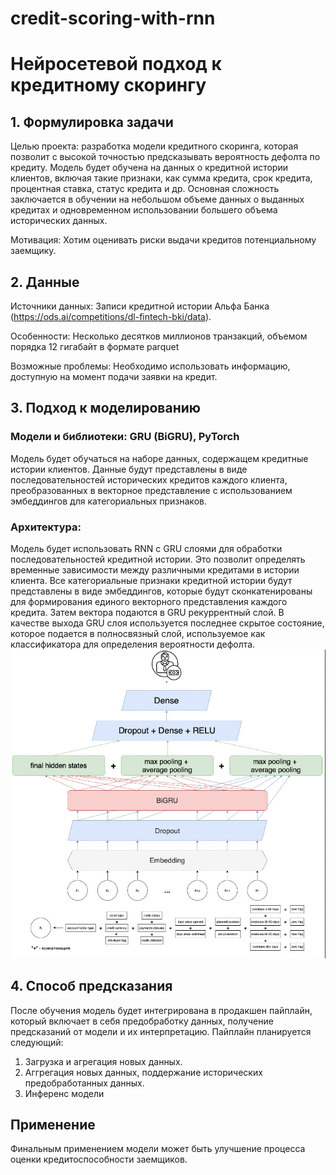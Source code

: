 # credit-scoring-with-rnn
# Нейросетевой подход к кредитному скорингу

## 1. Формулировка задачи

Целью проекта: разработка модели кредитного скоринга, которая позволит с высокой точностью предсказывать вероятность дефолта по кредиту. Модель будет обучена на данных о кредитной истории клиентов, включая такие признаки, как сумма кредита, срок кредита, процентная ставка, статус кредита и др. Основная сложность заключается в обучении на небольшом объеме данных о выданных кредитах и одновременном использовании большего объема исторических данных.

Мотивация: Хотим оценивать риски выдачи кредитов потенциальному заемщику.

## 2. Данные

Источники данных:  Записи кредитной истории Альфа Банка (https://ods.ai/competitions/dl-fintech-bki/data).

Особенности:  Несколько десятков миллионов транзакций, объемом порядка 12 гигабайт в формате parquet

Возможные проблемы: Необходимо использовать информацию, доступную на момент подачи заявки на кредит.

## 3. Подход к моделированию
### Модели и библиотеки: GRU (BiGRU), PyTorch
Модель будет обучаться на наборе данных, содержащем кредитные истории клиентов. Данные будут представлены в виде последовательностей исторических кредитов каждого клиента, преобразованных в векторное представление с использованием эмбеддингов для категориальных признаков.

### Архитектура:
Модель будет использовать RNN с GRU слоями для обработки последовательностей кредитной истории. Это позволит определять временные зависимости между различными кредитами в истории клиента. Все категориальные признаки кредитной истории будут представлены в виде эмбеддингов, которые будут сконкатенированы для формирования единого векторного представления каждого кредита. Затем вектора подаются в GRU рекуррентный слой. В качестве выхода GRU слоя используется последнее скрытое состояние, которое подается в полносвязный слой, используемое как классификатора для определения вероятности дефолта.
![Архитектура](Image/architecture.jpg)

## 4. Способ предсказания

После обучения модель будет интегрирована в продакшен пайплайн, который включает в себя предобработку данных, получение предсказаний от модели и их интерпретацию. 
Пайплайн планируется следующий: 
1) Загрузка и агрегация новых данных. 
2) Аггрегация новых данных, поддержание исторических предобработанных данных. 
3) Инференс модели

## Применение

Финальным применением модели может быть улучшение процесса оценки кредитоспособности заемщиков.

